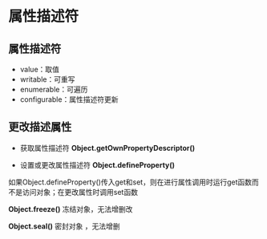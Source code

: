 # 属性描述符

## 属性描述符

- value：取值
- writable：可重写
- enumerable：可遍历
- configurable：属性描述符更新

## 更改描述属性

- 获取属性描述符	**Object.getOwnPropertyDescriptor()**	

- 设置或更改属性描述符    **Object.defineProperty()**	

如果Object.defineProperty()传入get和set，则在进行属性调用时运行get函数而不是访问对象；在更改属性时调用set函数

**Object.freeze()**    冻结对象，无法增删改

**Object.seal()**	密封对象 ，无法增删
